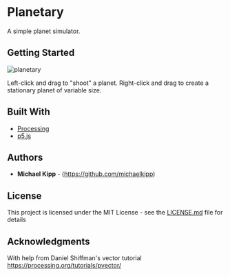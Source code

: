 # Planetary

A simple planet simulator.

## Getting Started

![planetary](github.com/MichaelKipp/planetary/tree/master/img/planetary.png)

Left-click and drag to "shoot" a planet.
Right-click and drag to create a stationary planet of variable size.

## Built With

* [Processing](https://processing.org/)
* [p5.js](https://p5js.org/)

## Authors

* **Michael Kipp** - (https://github.com/michaelkipp)

## License

This project is licensed under the MIT License - see the [LICENSE.md](LICENSE.md) file for details

## Acknowledgments

With help from Daniel Shiffman's vector tutorial https://processing.org/tutorials/pvector/
